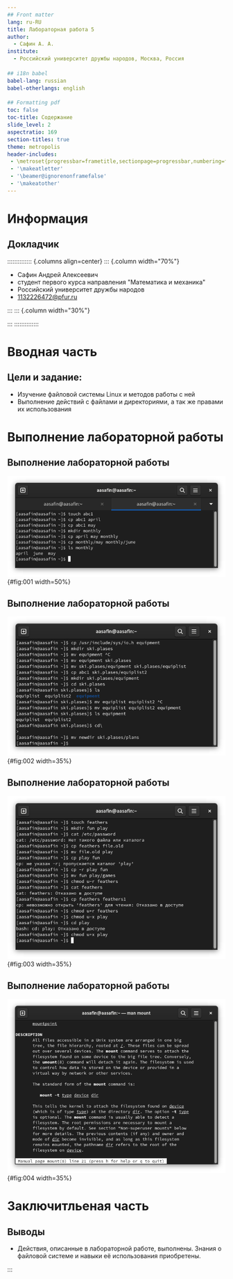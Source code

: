 ```yaml
---
## Front matter
lang: ru-RU
title: Лабораторная работа 5
author:
  - Сафин А. А.
institute:
  - Российский университет дружбы народов, Москва, Россия

## i18n babel
babel-lang: russian
babel-otherlangs: english

## Formatting pdf
toc: false
toc-title: Содержание
slide_level: 2
aspectratio: 169
section-titles: true
theme: metropolis
header-includes:
 - \metroset{progressbar=frametitle,sectionpage=progressbar,numbering=fraction}
 - '\makeatletter'
 - '\beamer@ignorenonframefalse'
 - '\makeatother'
---
```


# Информация

## Докладчик

:::::::::::::: {.columns align=center}
::: {.column width="70%"}

  * Сафин Андрей Алексеевич
  * студент первого курса направления "Математика и механика"
  * Российский университет дружбы народов
  * [1132226472@pfur.ru](mailto:1132226472@pfur.ru)

:::
::: {.column width="30%"}

:::
::::::::::::::

# Вводная часть

## Цели и задание:
- Изучение файловой системы Linux и методов работы с ней
- Выполнение действий с файлами и директориями, а так же правами их использования

# Выполнение лабораторной работы

##  Выполнение лабораторной работы

![Пример использования mv](image/001.png){#fig:001 width=50%}

##  Выполнение лабораторной работы

![Действия с директориями, файлами и их содержимым](image/002.png){#fig:002 width=35%}

##  Выполнение лабораторной работы

![Действия с директориями, файлами и правами пользования](image/003.png){#fig:003 width=35%}

##  Выполнение лабораторной работы

![Использование команды man mount](image/004.png){#fig:004 width=35%}

# Заключитльеная часть

## Выводы

- Действия, описанные в лабораторной работе, выполнены. Знания о файловой системе и навыки её использования приобретены.

:::


